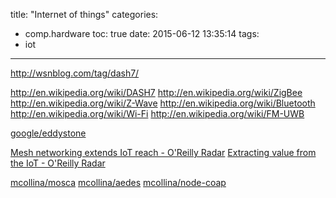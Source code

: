 title: "Internet of things"
categories:
  - comp.hardware
toc: true
date: 2015-06-12 13:35:14
tags:
- iot
---

http://wsnblog.com/tag/dash7/

http://en.wikipedia.org/wiki/DASH7
http://en.wikipedia.org/wiki/ZigBee
http://en.wikipedia.org/wiki/Z-Wave
http://en.wikipedia.org/wiki/Bluetooth
http://en.wikipedia.org/wiki/Wi-Fi
http://en.wikipedia.org/wiki/FM-UWB

[google/eddystone](https://github.com/google/eddystone)

[Mesh networking extends IoT reach - O'Reilly Radar](http://radar.oreilly.com/2014/07/mesh-networking-extends-iot-reach.html)
[Extracting value from the IoT - O'Reilly Radar](http://radar.oreilly.com/2014/06/extracting-value-from-the-iot.html)

[mcollina/mosca](https://github.com/mcollina/mosca)
[mcollina/aedes](https://github.com/mcollina/aedes)
[mcollina/node-coap](https://github.com/mcollina/node-coap)
